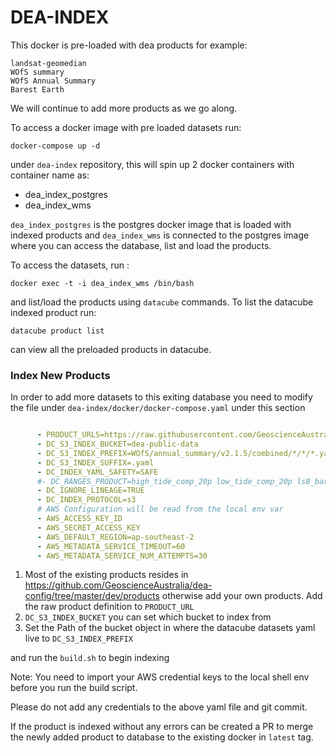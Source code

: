 DEA-INDEX
==========
This docker is pre-loaded with dea products for example:
```
landsat-geomedian
WOfS summary
WOfS Annual Summary
Barest Earth
```
We will continue to add more products  as we go along.

To access a docker image with pre loaded datasets run:

```
docker-compose up -d 
```
under `dea-index` repository, this will spin up 2 docker containers with container name as:

* dea_index_postgres
* dea_index_wms

`dea_index_postgres` is the postgres docker image that is loaded with indexed products and `dea_index_wms` is connected to the postgres image where you can access the database, list and load the products.

To access the datasets, run :

```
docker exec -t -i dea_index_wms /bin/bash
```
and list/load the products using `datacube` commands. To list the datacube indexed product run:

```
datacube product list
```

can view all the preloaded products in datacube.

### Index New Products

In order to add more datasets to this exiting database you need to modify the file under `dea-index/docker/docker-compose.yaml` under this section

```yaml

      - PRODUCT_URLS=https://raw.githubusercontent.com/GeoscienceAustralia/dea-config/master/dev/products/wofs/wofs_annual_summary.yaml
      - DC_S3_INDEX_BUCKET=dea-public-data
      - DC_S3_INDEX_PREFIX=WOfS/annual_summary/v2.1.5/combined/*/*/*.yaml
      - DC_S3_INDEX_SUFFIX=.yaml
      - DC_INDEX_YAML_SAFETY=SAFE
      #- DC_RANGES_PRODUCT=high_tide_comp_20p low_tide_comp_20p ls8_barest_earth_albers
      - DC_IGNORE_LINEAGE=TRUE
      - DC_INDEX_PROTOCOL=s3
      # AWS Configuration will be read from the local env var
      - AWS_ACCESS_KEY_ID
      - AWS_SECRET_ACCESS_KEY
      - AWS_DEFAULT_REGION=ap-southeast-2
      - AWS_METADATA_SERVICE_TIMEOUT=60
      - AWS_METADATA_SERVICE_NUM_ATTEMPTS=30
```
1. Most of the existing products resides in <https://github.com/GeoscienceAustralia/dea-config/tree/master/dev/products> otherwise add your own products.
   Add the raw product definition to `PRODUCT_URL` 
2. `DC_S3_INDEX_BUCKET` you can set which bucket to index from
3. Set the Path of the bucket object in where the datacube datasets yaml live to `DC_S3_INDEX_PREFIX`

and run the `build.sh` to begin indexing 

Note:
You need to import your AWS credential keys to the local shell env before you run the build script.

Please do not add any credentials to the above yaml file and git commit.

If the product is indexed without any errors can be created a PR to merge the newly added product to database to the existing docker in `latest` tag.




